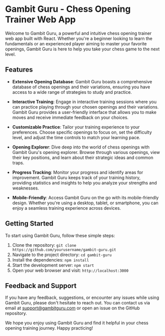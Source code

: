 # Gambit Guru - Chess Opening Trainer Web App

Welcome to Gambit Guru, a powerful and intuitive chess opening trainer web app built with React. Whether you're a beginner looking to learn the fundamentals or an experienced player aiming to master your favorite openings, Gambit Guru is here to help you take your chess game to the next level.

## Features

- **Extensive Opening Database**: Gambit Guru boasts a comprehensive database of chess openings and their variations, ensuring you have access to a wide range of strategies to study and practice.

- **Interactive Training**: Engage in interactive training sessions where you can practice playing through your chosen openings and their variations. Gambit Guru provides a user-friendly interface that allows you to make moves and receive immediate feedback on your choices.

- **Customizable Practice**: Tailor your training experience to your preferences. Choose specific openings to focus on, set the difficulty level, and adjust the time controls to match your learning pace.

- **Opening Explorer**: Dive deep into the world of chess openings with Gambit Guru's opening explorer. Browse through various openings, view their key positions, and learn about their strategic ideas and common traps.

- **Progress Tracking**: Monitor your progress and identify areas for improvement. Gambit Guru keeps track of your training history, providing statistics and insights to help you analyze your strengths and weaknesses.

- **Mobile-Friendly**: Access Gambit Guru on the go with its mobile-friendly design. Whether you're using a desktop, tablet, or smartphone, you can enjoy a seamless training experience across devices.

## Getting Started

To start using Gambit Guru, follow these simple steps:

1. Clone the repository: `git clone https://github.com/yourusername/gambit-guru.git`
2. Navigate to the project directory: `cd gambit-guru`
3. Install the dependencies: `npm install`
4. Start the development server: `npm start`
5. Open your web browser and visit: `http://localhost:3000`

## Feedback and Support

If you have any feedback, suggestions, or encounter any issues while using Gambit Guru, please don't hesitate to reach out. You can contact us via email at support@gambitguru.com or open an issue on the GitHub repository.

We hope you enjoy using Gambit Guru and find it helpful in your chess opening training journey. Happy practicing!
